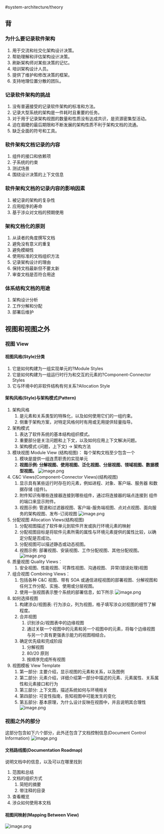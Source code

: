 #system-architecture/theory    

## 背

### 为什么要记录软件架构
1. 用于交流和社交化架构设计决策。 
2. 帮助理解和评估架构设计决策。 
3. 刷新架构师对某些决策的记忆。 
4. 培训架构设计人员。
5. 提供了维护和修改决策的框架。 
6. 支持地理位置分散的团队。

### 记录软件架构的挑战
1. 没有普遍接受的记录软件架构的标准和方法。
2. 记录大型系统的架构是一件耗时且重要的任务。
3. 对于用于记录架构视图的数量和性质没有达成共识，是资源密集型活动。 
4. 迫在眉睫的最后期限和不断发展的架构性质不利于架构文档的流通。
5. 缺乏全面的符号和工具。

### 软件架构文档记录的内容
1. 组件的接口和依赖项  
2. 子系统的约束  
3. 测试场景 
4. 围绕设计决策的上下文信息

### 软件架构文档的记录内容的影响因素
1. 被记录的架构的复杂性
2. 应用程序的寿命  
3. 基于涉众对文档的预期使用

### 架构文档化的原则
1. 从读者的角度撰写文档 
2. 避免没有意义的重复  
3. 避免模糊性  
4. 使用标准的文档组织方法 
5. 记录架构设计的理由
6. 保持文档最新但不要太新 
7. 审查文档是否符合用途

### 体系结构文档的用途
1. 架构设计分析 
2. 工作分解和分配 
3. 部署后维护

## 视图和视图之外
### 视图 View
#### 视图风格(Style)分类
1. 它是如何构建为一组实现单元的?Module Styles
2. 它是如何构建为一组运行时行为和交互的元素的?Component-Connector Styles
3. 它与环境中的非软件结构有何关系?Allocation Style

#### 架构风格(Style)与架构模式(Pattern)
1. 架构风格
	1. 是元素和关系类型的特殊化，以及如何使用它们的一组约束。
	2. 侧重于架构方案，对特定风格何时有用或无用提供轻量指导。
2. 架构模式
	1. 表达了软件系统的基本结构组织模式。
	2. 重要部分是关注问题和上下文，以及如何应用上下文解决问题。 
	3. 架构模式:{问题，上下文} → 架构方法
3. 模块视图 Module View (结构视图)： 每个架构文档至少包含一个
	1. 模块是提供一组连贯职责的实现单元
	2. **视图示例: 分解视图、使用视图、泛化视图、分层视图、领域视图、数据模型视图。**
	![image.png](https://typora-tes.oss-cn-shanghai.aliyuncs.com/picgo/20230516163457.png)
4. C&C Views(Component-Connector Views)(结构视图)
	1. 显示具有某些运行时存在的元素，例如进程、对象、客户端、服务器 和数据存储 (组件)。
	2. 附件知识有哪些连接器连接到哪些组件，通过将连接器的端点连接到 组件的端口来显示附件。
	3. 视图示例: 管道和过滤器视图、客户端-服务端视图、点对点视图、面向服务的架构视图、发布-订阅视图
	![image.png](https://typora-tes.oss-cn-shanghai.aliyuncs.com/picgo/20230517143328.png)
5. 分配视图 Allocation Views(结构视图)
	1. 分配视图描述了软件单元到软件开发或执行环境元素的映射
	2. 分配视图目标是将软件元素所需的属性与环境元素提供的属性比较，以确定分配是否成功。
	3. 分配视图可以描述静态或动态视图。
	4. 视图示例: 部署视图、安装视图、工作分配视图、其他分配视图。
	![image.png](https://typora-tes.oss-cn-shanghai.aliyuncs.com/picgo/20230517143733.png)
6. 质量视图 Quality Views：
	1. 安全视图、性能视图、可靠性视图、沟通视图、 异常(错误处理)视图
7. 组合视图 Combining Views：
	1. 包括各种 C&C 视图、带有 SOA 或通信进程视图的部署视图、分解视图和任何工作分配、实施、使用或分层视图。
	2. 使用一张视图表示整个系统的部署信息，如下所示
	![image.png](https://typora-tes.oss-cn-shanghai.aliyuncs.com/picgo/20230517144834.png)
8. 如何选择视图
	1. 构建涉众/视图表: 行为涉众，列为视图，格子填写涉众对视图的细节了解程度。
	2. 合并视图
		1. 识别涉众/视图表中的边缘视图
		2. 通过关联一个视图中的元素和另一个视图中的元素，将每个边缘视图与另一个具有更强表示能力的视图相结合。
	3. 确定优先级和完成阶段
		1. 分解视图
		2. 80/20 原则
		3. 按顺序完成所有视图
9. 视图模板 View Template
	1. 第一部分: 主要介绍，显示视图的元素和关系，以及图例
	2. 第二部分: 元素介绍，详细介绍第一部分中描述的元素、元素属性、关系属性和元素接口和行为
	3. 第三部分: 上下文图，描述系统如何与环境相关
	4. 第四部分: 可变性指南，告知视图中可能发生的变化
	5. 第五部分: 基本原理，为什么设计反映在视图中，并且说明其合理性
	![image.png](https://typora-tes.oss-cn-shanghai.aliyuncs.com/picgo/20230517145445.png)

### 视图之外的部分
这部分包含如下六个部分，此外还包含了文档控制信息(Document Control Information)
![image.png](https://typora-tes.oss-cn-shanghai.aliyuncs.com/picgo/20230517145733.png)

#### 文档路线图(Documentation Roadmap)
说明文档中的信息，以及可以在哪里找到
1. 范围和总结
2. 文档的组织方式
	1. 简短的摘要
	2. 带注释的目录
3. 查看概览
4. 涉众如何使用本文档

#### 视图间映射(Mapping Between View)
![image.png](https://typora-tes.oss-cn-shanghai.aliyuncs.com/picgo/20230517145904.png)

